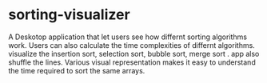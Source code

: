 # sorting-visualizer
A Deskotop application that let users see how differnt sorting algorithms work.
Users can also calculate the time complexities of differnt algorithms.
visualize the insertion sort, selection sort, bubble sort, merge sort .
app also shuffle the lines.
Various visual representation makes it easy to understand the time required to sort the same arrays.
